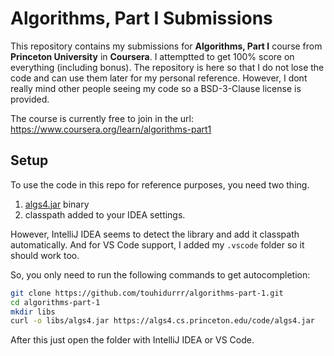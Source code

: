 # Algorithms, Part I Submissions

This repository contains my submissions for **Algorithms, Part I** course from **Princeton University** in **Coursera**.
I attemptted to get 100% score on everything (including bonus).
The repository is here so that I do not lose the code and can use them later for my personal reference.
However, I dont really mind other people seeing my code so a BSD-3-Clause license is provided.

The course is currently free to join in the url: https://www.coursera.org/learn/algorithms-part1

## Setup

To use the code in this repo for reference purposes, you need two thing.
1. [algs4.jar](https://algs4.cs.princeton.edu/code/algs4.jar) binary
2. classpath added to your IDEA settings.

However, IntelliJ IDEA seems to detect the library and add it classpath automatically.
And for VS Code support, I added my `.vscode` folder so it should work too.

So, you only need to run the following commands to get autocompletion:
```bash
git clone https://github.com/touhidurrr/algorithms-part-1.git
cd algorithms-part-1
mkdir libs
curl -o libs/algs4.jar https://algs4.cs.princeton.edu/code/algs4.jar
```

After this just open the folder with IntelliJ IDEA or VS Code.
